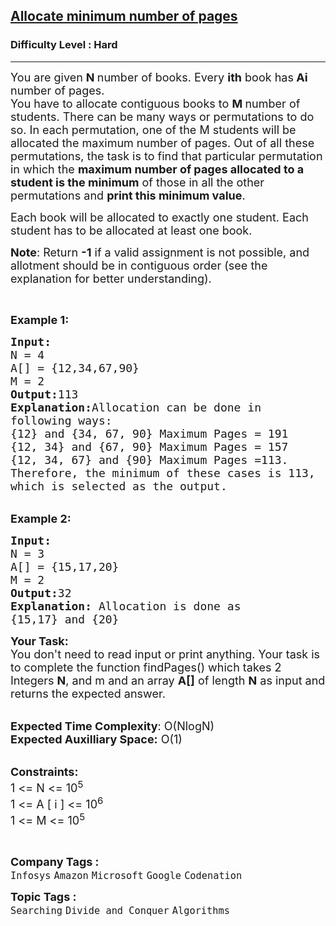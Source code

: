 <h2><a href="https://practice.geeksforgeeks.org/problems/allocate-minimum-number-of-pages0937/1?utm_source=youtube&utm_medium=collab_striver_ytdescription&utm_campaign=allocate-minimum-number-of-pages">Allocate minimum number of pages</a></h2><h3>Difficulty Level : Hard</h3><hr><div class="problems_problem_content__Xm_eO"><p><span style="font-size:18px">You are given <strong>N </strong>number of books. Every <strong>ith</strong> book has<strong> Ai</strong> number of pages.&nbsp;</span><br>
<span style="font-size:18px">You have to allocate contiguous&nbsp;books to <strong>M </strong>number of students. There can be many ways or permutations to do so. In each permutation, one of the M students will be allocated the maximum number of pages. Out of all these permutations, the task is to find that particular permutation in which the <strong>maximum number of pages allocated to a student is the minimum</strong> of those in all the other permutations and <strong>print this minimum value</strong>.</span></p>

<p><span style="font-size:18px">Each book will be allocated to exactly one student. Each student has to be allocated at least one book.</span></p>

<p><span style="font-size:18px"><strong>Note</strong>: Return <strong>-1</strong> if a valid assignment is not possible, and allotment should be in contiguous order (see the explanation for better understanding).</span></p>

<p>&nbsp;</p>

<p><span style="font-size:18px"><strong>Example 1:</strong></span></p>

<pre><span style="font-size:18px"><strong>Input:
</strong>N = 4
A[] = {12,34,67,90}
M = 2
<strong>Output:</strong>113
<strong>Explanation:</strong>Allocation can be done in 
following ways:
{12} and {34, 67, 90} Maximum Pages = 191
{12, 34} and {67, 90} Maximum Pages = 157
{12, 34, 67} and {90} Maximum Pages =113.
Therefore, the minimum of these cases is 113,
which is selected as the output.</span></pre>

<p><br>
<span style="font-size:18px"><strong>Example 2:</strong></span></p>

<pre><span style="font-size:18px"><strong>Input:
</strong>N = 3
A[] = {15,17,20}
M = 2
<strong>Output:</strong>32
<strong>Explanation: </strong>Allocation is done as
{15,17} and {20}</span></pre>

<p><span style="font-size:18px"><strong>Your Task:</strong><br>
You don't need to read input or print anything. Your task is to complete the function findPages() which takes 2 Integers <strong>N</strong>, and m and an array <strong>A[]</strong> of length <strong>N</strong> as input and returns the expected answer.</span></p>

<p><br>
<span style="font-size:18px"><strong>Expected Time Complexity</strong>: O(NlogN)<br>
<strong>Expected Auxilliary Space:</strong> O(1)</span></p>

<p><br>
<span style="font-size:18px"><strong>Constraints:</strong><br>
1 &lt;= N &lt;= 10<sup>5</sup><br>
1 &lt;= A [ i ] &lt;= 10<sup>6</sup><br>
1 &lt;= M &lt;= 10<sup>5</sup></span></p>

<p>&nbsp;</p>
</div><p><span style=font-size:18px><strong>Company Tags : </strong><br><code>Infosys</code>&nbsp;<code>Amazon</code>&nbsp;<code>Microsoft</code>&nbsp;<code>Google</code>&nbsp;<code>Codenation</code>&nbsp;<br><p><span style=font-size:18px><strong>Topic Tags : </strong><br><code>Searching</code>&nbsp;<code>Divide and Conquer</code>&nbsp;<code>Algorithms</code>&nbsp;